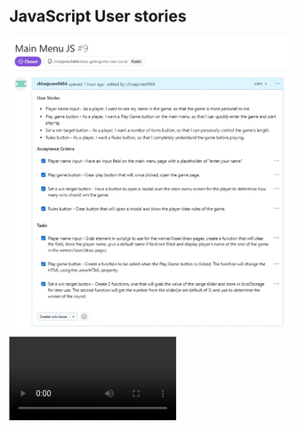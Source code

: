 # JavaScript User stories

![Main menu JavaScript](/assets/documentation/main-menu-js.webp)

![Game page Javascript](/assets/documentation/game-page-js.mp4)